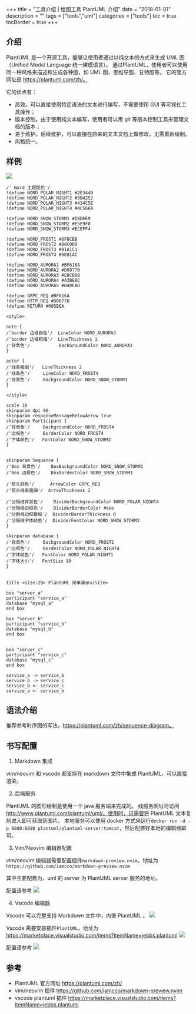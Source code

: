 +++
title = "工具介绍 | 绘图工具 PlantUML 介绍"
date = "2018-01-01"
description = ""
tags = ["tools","uml"]
categories = ["tools"]
toc = true
tocBorder = true
+++


## 介绍

PlantUML 是一个开源工具，能够让使用者通过以纯文本的方式来生成 UML 图（Unified Model Language 统一建模语言）。
通过PlantUML，使用者可以使用同一种风格来描述和生成各种图，如 UML 图、思维导图、甘特图等。
它的官方网址是 https://plantuml.com/zh/。

它的优点有：
- 高效。可以直接使用特定语法的文本进行编写，不需要使用 GUI 等可视化工具操作；
- 版本控制。由于使用纯文本编写，使用者可以用 git 等版本控制工具来管理文档的版本；
- 易于维护。后续维护，可以直接在原来的文本文档上做修改，无需重新绘制。
- 风格统一。


## 样例

![](https://s2.loli.net/2023/05/19/hi24nojWX57bJmZ.png)

```plantuml
/' Nord 主题配色'/
!define NORD_POLAR_NIGHT1 #2E3440
!define NORD_POLAR_NIGHT2 #3B4252
!define NORD_POLAR_NIGHT3 #434C5E
!define NORD_POLAR_NIGHT4 #4C566A

!define NORD_SNOW_STORM1 #D8DEE9
!define NORD_SNOW_STORM2 #E5E9F0
!define NORD_SNOW_STORM3 #ECEFF4

!define NORD_FROST1 #8FBCBB
!define NORD_FROST2 #88C0D0
!define NORD_FROST3 #81A1C1
!define NORD_FROST4 #5E81AC

!define NORD_AURORA1 #BF616A
!define NORD_AURORA2 #D08770
!define NORD_AURORA3 #EBCB8B
!define NORD_AURORA4 #A3BE8C
!define NORD_AURORA5 #B48EAD

!define GRPC_REQ #BF616A
!define HTTP_REQ #D08770
!define RETURN #005BEA

<style>

note {
/'border 边框颜色'/  LineColor NORD_AURORA3 
/'border 边框粗细'/  LineThickness 1
/'背景色'/           BackGroundColor NORD_AURORA3
}

actor {
/'线条粗细'/   LineThickness 2
/'线条色'/     LineColor NORD_FROST4
/'背景色'/     BackgroundColor NORD_SNOW_STORM3
}

</style>

scale 10
skinparam dpi 96
skinparam responseMessageBelowArrow true
skinparam Participant {
/'背景色'/     BackgroundColor NORD_FROST4
/'边框色'/     BorderColor NORD_FROST4
/'字体颜色'/   FontColor NORD_SNOW_STORM3
}


skinparam Sequence {
/'Box 背景色'/    BoxBackgroundColor NORD_SNOW_STORM1
/'Box 边框色'/    BoxBorderColor NORD_SNOW_STORM3

/'箭头颜色'/      ArrowColor GRPC_REQ
/'箭头线条粗细'/  ArrowThickness 2

/'分隔线背景色'/    DividerBackgroundColor NORD_POLAR_NIGHT4
/'分隔线边框色'/    DividerBorderColor #eee
/'分割线边框粗细'/  DividerBorderThickness 0
/'分隔线字体颜色'/  DividerFontColor NORD_SNOW_STORM3
}

skinparam database {
/'背景色'/     BackgroundColor NORD_FROST1
/'边框色'/     BorderColor NORD_POLAR_NIGHT4
/'字体颜色'/   FontColor NORD_POLAR_NIGHT1
/'字体大小'/   FontSize 10
}


title <size:20> PlantUML 简单演示</size>

box "server_a"
participant "service_a"
database "mysql_a"
end box

box "server_b"
participant "service_b"
database "mysql_b"
end box


box "server_c"
participant "service_c"
database "mysql_c"
end box

service_a -> service_b
service_b -> service_c
service_b <- service_c
service_a <- service_b

```


## 语法介绍

推荐参考时序图的写法，https://plantuml.com/zh/sequence-diagram。

## 书写配置

1. Markdown 集成

vim/neovim 和 vscode 都支持在 markdown 文件中集成 PlantUML，可以直接渲染。

2. 后端服务

PlantUML 的图形绘制是使用一个 java 服务端来完成的。
线服务网址可访问 http://www.plantuml.com/plantuml/uml/。使用时，只需要将 PlantUML 文本复制进入即可获取到图片。
本地服务可以使用 docker 方式来运行`docker run -d -p 8080:8080 plantuml/plantuml-server:tomcat`，然后配置好本地的编辑器即可。

3. Vim/Neovim 编辑器配置

vim/neovim 编辑器需要配置插件`markdown-preview.nvim`，地址为`https://github.com/iamcco/markdown-preview.nvim`

其中主要配置为，uml 的 server 为 PlantUML server 服务的地址。

配置请参考 ![](https://s2.loli.net/2023/05/19/TNuCwJMZbsmFHeI.png)

4. Vscode 编辑器

Vscode 可以完整支持 Markdown 文件中，内嵌 PlantUML 。
![](https://s2.loli.net/2023/05/19/oipPEmDb8tNgGL3.png)

Vscode 需要安装插件`PlantUML`，地址为 https://marketplace.visualstudio.com/items?itemName=jebbs.plantuml
![](https://s2.loli.net/2023/05/19/YkmwvFuMyRigNq5.png)

配置请参考
![](https://s2.loli.net/2023/05/19/akt2lG8OJHxBCmI.png)

## 参考

- PlantUML 官方网址 https://plantuml.com/zh/
- vim/neovim 插件 https://github.com/iamcco/markdown-preview.nvim
- vscode plantuml 插件 https://marketplace.visualstudio.com/items?itemName=jebbs.plantuml
